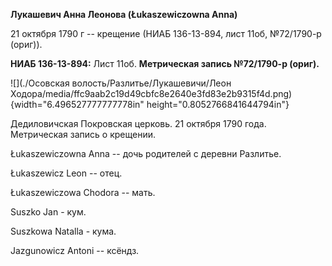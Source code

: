 **Лукашевич Анна Леонова (Łukaszewiczowna Anna)**

21 октября 1790 г -- крещение (НИАБ 136-13-894, лист 11об, №72/1790-р
(ориг)).

**НИАБ 136-13-894:** Лист 11об. **Метрическая запись №72/1790-р
(ориг).**

![](./Осовская волость/Разлитье/Лукашевичи/Леон Ходора/media/ffc9aab2c19d49cbfc8e2640e3fd83e2b9315f4d.png){width="6.496527777777778in"
height="0.8052766841644794in"}

Дедиловичская Покровская церковь. 21 октября 1790 года. Метрическая
запись о крещении.

Łukaszewiczowna Anna -- дочь родителей с деревни Разлитье.

Łukaszewicz Leon -- отец.

Łukaszewiczowa Chodora -- мать.

Suszko Jan - кум.

Suszkowa Natalla - кума.

Jazgunowicz Antoni -- ксёндз.
